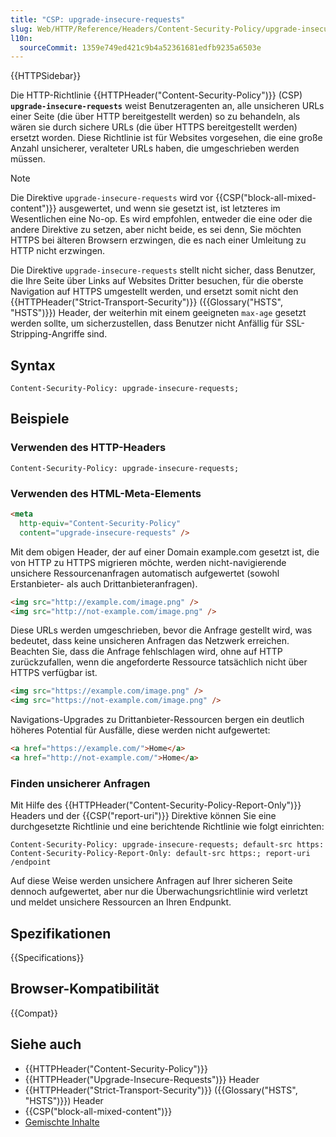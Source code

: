 ```yaml
---
title: "CSP: upgrade-insecure-requests"
slug: Web/HTTP/Reference/Headers/Content-Security-Policy/upgrade-insecure-requests
l10n:
  sourceCommit: 1359e749ed421c9b4a52361681edfb9235a6503e
---
```


{{HTTPSidebar}}

Die HTTP-Richtlinie {{HTTPHeader("Content-Security-Policy")}} (CSP)
**`upgrade-insecure-requests`** weist Benutzeragenten an, alle unsicheren URLs einer Seite (die über HTTP bereitgestellt werden) so zu behandeln, als wären sie durch sichere URLs (die über HTTPS bereitgestellt werden) ersetzt worden. Diese Richtlinie ist für Websites vorgesehen, die eine große Anzahl unsicherer, veralteter URLs haben, die umgeschrieben werden müssen.

> [!NOTE]
> Die Direktive `upgrade-insecure-requests` wird vor
> {{CSP("block-all-mixed-content")}} ausgewertet, und wenn sie gesetzt ist, ist letzteres im Wesentlichen eine No-op. Es wird empfohlen, entweder die eine oder die andere Direktive zu setzen, aber nicht beide, es sei denn, Sie möchten HTTPS bei älteren Browsern erzwingen, die es nach einer Umleitung zu HTTP nicht erzwingen.

Die Direktive `upgrade-insecure-requests` stellt nicht sicher, dass Benutzer, die Ihre Seite über Links auf Websites Dritter besuchen, für die oberste Navigation auf HTTPS umgestellt werden, und ersetzt somit nicht den
{{HTTPHeader("Strict-Transport-Security")}} ({{Glossary("HSTS", "HSTS")}}) Header, der weiterhin mit einem geeigneten `max-age` gesetzt werden sollte, um sicherzustellen, dass Benutzer nicht Anfällig für SSL-Stripping-Angriffe sind.

## Syntax

```http
Content-Security-Policy: upgrade-insecure-requests;
```

## Beispiele

### Verwenden des HTTP-Headers

```http
Content-Security-Policy: upgrade-insecure-requests;
```

### Verwenden des HTML-Meta-Elements

```html
<meta
  http-equiv="Content-Security-Policy"
  content="upgrade-insecure-requests" />
```

Mit dem obigen Header, der auf einer Domain example.com gesetzt ist, die von HTTP zu HTTPS migrieren möchte, werden nicht-navigierende unsichere Ressourcenanfragen automatisch aufgewertet (sowohl Erstanbieter- als auch Drittanbieteranfragen).

```html
<img src="http://example.com/image.png" />
<img src="http://not-example.com/image.png" />
```

Diese URLs werden umgeschrieben, bevor die Anfrage gestellt wird, was bedeutet, dass keine unsicheren Anfragen das Netzwerk erreichen. Beachten Sie, dass die Anfrage fehlschlagen wird, ohne auf HTTP zurückzufallen, wenn die angeforderte Ressource tatsächlich nicht über HTTPS verfügbar ist.

```html
<img src="https://example.com/image.png" />
<img src="https://not-example.com/image.png" />
```

Navigations-Upgrades zu Drittanbieter-Ressourcen bergen ein deutlich höheres Potential für Ausfälle, diese werden nicht aufgewertet:

```html
<a href="https://example.com/">Home</a>
<a href="http://not-example.com/">Home</a>
```

### Finden unsicherer Anfragen

Mit Hilfe des {{HTTPHeader("Content-Security-Policy-Report-Only")}} Headers und der {{CSP("report-uri")}} Direktive können Sie eine durchgesetzte Richtlinie und eine berichtende Richtlinie wie folgt einrichten:

```http
Content-Security-Policy: upgrade-insecure-requests; default-src https:
Content-Security-Policy-Report-Only: default-src https:; report-uri /endpoint
```

Auf diese Weise werden unsichere Anfragen auf Ihrer sicheren Seite dennoch aufgewertet, aber nur die Überwachungsrichtlinie wird verletzt und meldet unsichere Ressourcen an Ihren Endpunkt.

## Spezifikationen

{{Specifications}}

## Browser-Kompatibilität

{{Compat}}

## Siehe auch

- {{HTTPHeader("Content-Security-Policy")}}
- {{HTTPHeader("Upgrade-Insecure-Requests")}} Header
- {{HTTPHeader("Strict-Transport-Security")}} ({{Glossary("HSTS", "HSTS")}}) Header
- {{CSP("block-all-mixed-content")}}
- [Gemischte Inhalte](/de/docs/Web/Security/Mixed_content)
